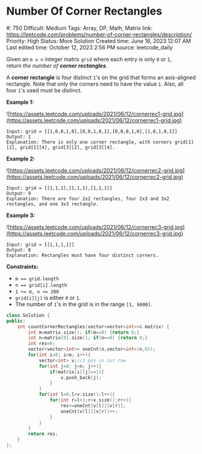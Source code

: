 # Number Of Corner Rectangles

#: 750
Difficult: Medium
Tags: Array, DP, Math, Matrix
link: https://leetcode.com/problems/number-of-corner-rectangles/description/
Priority: High
Status: More Solution
Created time: June 16, 2023 12:07 AM
Last edited time: October 12, 2023 2:56 PM
source: leetcode_daily

Given an `m x n` integer matrix `grid` where each entry is only `0` or `1`, return *the number of **corner rectangles***.

A **corner rectangle** is four distinct `1`'s on the grid that forms an axis-aligned rectangle. Note that only the corners need to have the value `1`. Also, all four `1`'s used must be distinct.

**Example 1:**

![https://assets.leetcode.com/uploads/2021/06/12/cornerrec1-grid.jpg](https://assets.leetcode.com/uploads/2021/06/12/cornerrec1-grid.jpg)

```
Input: grid = [[1,0,0,1,0],[0,0,1,0,1],[0,0,0,1,0],[1,0,1,0,1]]
Output: 1
Explanation: There is only one corner rectangle, with corners grid[1][2], grid[1][4], grid[3][2], grid[3][4].

```

**Example 2:**

![https://assets.leetcode.com/uploads/2021/06/12/cornerrec2-grid.jpg](https://assets.leetcode.com/uploads/2021/06/12/cornerrec2-grid.jpg)

```
Input: grid = [[1,1,1],[1,1,1],[1,1,1]]
Output: 9
Explanation: There are four 2x2 rectangles, four 2x3 and 3x2 rectangles, and one 3x3 rectangle.

```

**Example 3:**

![https://assets.leetcode.com/uploads/2021/06/12/cornerrec3-grid.jpg](https://assets.leetcode.com/uploads/2021/06/12/cornerrec3-grid.jpg)

```
Input: grid = [[1,1,1,1]]
Output: 0
Explanation: Rectangles must have four distinct corners.

```

**Constraints:**

- `m == grid.length`
- `n == grid[i].length`
- `1 <= m, n <= 200`
- `grid[i][j]` is either `0` or `1`.
- The number of `1`'s in the grid is in the range `[1, 6000]`.

```cpp
class Solution {
public:
    int countCornerRectangles(vector<vector<int>>& matrix) {
        int m=matrix.size(); if(m==0) {return 0;}
        int n=matrix[0].size(); if(n==0) {return 0;}
        int res=0;
        vector<vector<int>> oneCnt(n,vector<int>(n,0));
        for(int i=0; i<m; i++){
            vector<int> v;//1 pos in cur row
            for(int j=0; j<n; j++){
                if(matrix[i][j]==1){
                    v.push_back(j);
                }
            }
            for(int l=0;l<v.size();l++){
                for(int r=l+1;r<v.size();r++){
                    res+=oneCnt[v[l]][v[r]];
                    oneCnt[v[l]][v[r]]++;
                }
            }
        }
        return res;
    }
};
```